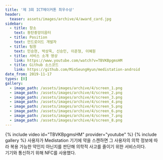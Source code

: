 ```yaml
---
title: '제 3회 ICT메이커톤 최우수상'
header:
  teaser: assets/images/archive/4/award_card.jpg
sidebar:
  - title: 장소
    text: 동탄중앙이음터
  - title: Position
    text: 안드로이드 개발자
  - title: 팀원
    text: 민승현, 박상욱, 신승민, 이준형, 이혜원
  - title: 서비스 소개 영상
    link: https://www.youtube.com/watch?v=TBVKBpgmsHM
  - title: Github 소스코드
    link: https://github.com/MinSeungHyun/medistation-android
date_from: 2019-11-17
types: [0]
gallery:
  - image_path: /assets/images/archive/4/screen_1.png
  - image_path: /assets/images/archive/4/screen_2.png
  - image_path: /assets/images/archive/4/screen_3.png
  - image_path: /assets/images/archive/4/screen_4.png
  - image_path: /assets/images/archive/4/screen_5.png
  - image_path: /assets/images/archive/4/screen_6.png
  - image_path: /assets/images/archive/4/screen_7.png
  - image_path: /assets/images/archive/4/screen_8.png
---
```


{% include video id="TBVKBpgmsHM" provider="youtube" %}
{% include gallery %}
사용자가 Medistation 기기에 약을 스캔하면 그 사용자의 의학 정보에 따라 복용 가능한 약인지 아닌지를 판단해 의학적 사고를 줄이기 위한 서비스이다.  
기기와 통신하기 위해 NFC를 사용했다.

